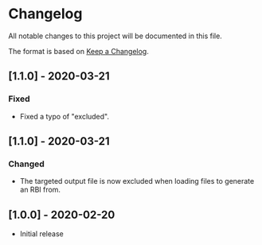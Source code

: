 # Changelog
All notable changes to this project will be documented in this file.

The format is based on [Keep a Changelog](https://keepachangelog.com/en/1.0.0/).

## [1.1.0] - 2020-03-21
### Fixed
- Fixed a typo of "excluded".

## [1.1.0] - 2020-03-21
### Changed
- The targeted output file is now excluded when loading files to generate an
RBI from.

## [1.0.0] - 2020-02-20
- Initial release
